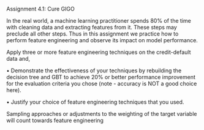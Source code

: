 Assignment 4.1: Cure GIGO

 In the real world, a machine learning practitioner spends 80% of the time with cleaning data and extracting features from it. These steps may preclude all other steps. Thus in this assignment we practice how to perform feature engineering and observe its impact on model performance.
 
Apply three or more feature engineering techniques on the credit-default data and, 

•	Demonstrate the effectiveness of your techniques by rebuilding the decision tree and GBT to achieve 20% or better performance improvement for the evaluation criteria you chose (note - accuracy is NOT a good choice here).

•	Justify your choice of feature engineering techniques that you used.

Sampling approaches or adjustments to the weighting of the target variable will count towards feature engineering
